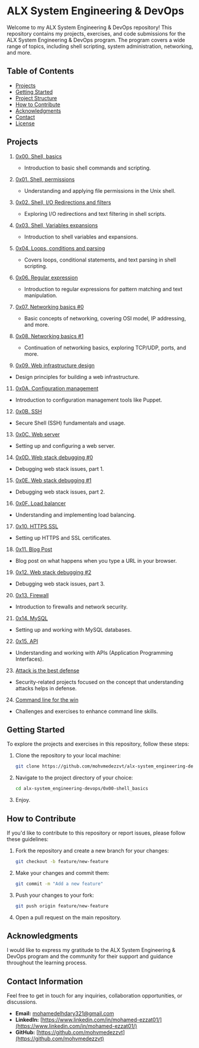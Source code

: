 # ALX System Engineering & DevOps

Welcome to my ALX System Engineering & DevOps repository! This repository contains my projects, exercises, and code submissions for the ALX System Engineering & DevOps program. The program covers a wide range of topics, including shell scripting, system administration, networking, and more.

## Table of Contents

- [Projects](#projects)
- [Getting Started](#getting-started)
- [Project Structure](#project-structure)
- [How to Contribute](#how-to-contribute)
- [Acknowledgments](#acknowledgments)
- [Contact](#contact)
- [License](#license)

## Projects

1. [0x00. Shell, basics](./0x00-shell_basics)
   - Introduction to basic shell commands and scripting.

2. [0x01. Shell, permissions](./0x01-shell_permissions)
   - Understanding and applying file permissions in the Unix shell.

3. [0x02. Shell, I/O Redirections and filters](./0x02-shell_redirections)
   - Exploring I/O redirections and text filtering in shell scripts.

4. [0x03. Shell, Variables expansions](./0x03-shell_variables_expansions)
   - Introduction to shell variables and expansions.

5. [0x04. Loops, conditions and parsing](./0x04-loops_conditions_and_parsing)
   - Covers loops, conditional statements, and text parsing in shell scripting.

7. [0x06. Regular expression](./0x06-regular_expressions)
   - Introduction to regular expressions for pattern matching and text manipulation.

8. [0x07. Networking basics #0](./0x07-networking_basics)
   - Basic concepts of networking, covering OSI model, IP addressing, and more.

9. [0x08. Networking basics #1](./0x08-networking_basics_2)
   - Continuation of networking basics, exploring TCP/UDP, ports, and more.

10. [0x09. Web infrastructure design](./0x09-web_infrastructure_design)
   - Design principles for building a web infrastructure.

11. [0x0A. Configuration management](./0x0A-configuration_management)
   - Introduction to configuration management tools like Puppet.

12. [0x0B. SSH](./0x0B-ssh)
   - Secure Shell (SSH) fundamentals and usage.

13. [0x0C. Web server](./0x0C-web_server)
   - Setting up and configuring a web server.

14. [0x0D. Web stack debugging #0](./0x0D-web_stack_debugging_0)
   - Debugging web stack issues, part 1.

15. [0x0E. Web stack debugging #1](./0x0E-web_stack_debugging_1)
   - Debugging web stack issues, part 2.

16. [0x0F. Load balancer](./0x0F-load_balancer)
   - Understanding and implementing load balancing.

17. [0x10. HTTPS SSL](./0x10-https_ssl)
   - Setting up HTTPS and SSL certificates.

18. [0x11. Blog Post](./0x11-what_happens_when_your_type_google_com_in_your_browser_and_press_enter)
   - Blog post on what happens when you type a URL in your browser.

19. [0x12. Web stack debugging #2](./0x12-web_stack_debugging_2)
   - Debugging web stack issues, part 3.

20. [0x13. Firewall](./0x13-firewall)
   - Introduction to firewalls and network security.

21. [0x14. MySQL](./0x14-mysql)
   - Setting up and working with MySQL databases.

22. [0x15. API](./0x15-api)
   - Understanding and working with APIs (Application Programming Interfaces).

23. [Attack is the best defense](./attack_is_the_best_defense)
   - Security-related projects focused on the concept that understanding attacks helps in defense.

24. [Command line for the win](./command_line_for_the_win)
   - Challenges and exercises to enhance command line skills.

## Getting Started

To explore the projects and exercises in this repository, follow these steps:

1. Clone the repository to your local machine:

   ```bash
   git clone https://github.com/mohvmedezzvt/alx-system_engineering-devops.git

2. Navigate to the project directory of your choice:

   ```bash
   cd alx-system_engineering-devops/0x00-shell_basics

3. Enjoy.

## How to Contribute

If you'd like to contribute to this repository or report issues, please follow these guidelines:

1. Fork the repository and create a new branch for your changes:

   ```bash
   git checkout -b feature/new-feature

2. Make your changes and commit them:

   ```bash
   git commit -m "Add a new feature"

3. Push your changes to your fork:

   ```bash
   git push origin feature/new-feature

4. Open a pull request on the main repository.

## Acknowledgments

I would like to express my gratitude to the ALX System Engineering & DevOps program and the community for their support and guidance throughout the learning process.

## Contact Information

Feel free to get in touch for any inquiries, collaboration opportunities, or discussions.

- **Email:** mohamedelhdary321@gmail.com
- **LinkedIn:** [https://www.linkedin.com/in/mohamed-ezzat01/](https://www.linkedin.com/in/mohamed-ezzat01/)
- **GitHub:** [https://github.com/mohvmedezzvt](https://github.com/mohvmedezzvt)
